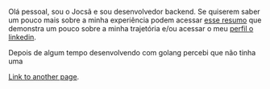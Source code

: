 Olá pessoal, sou o Jocsã e sou desenvolvedor backend. Se quiserem saber um pouco mais sobre a minha experiência podem acessar [esse resumo](./cover-letter.md) que demonstra um pouco sobre a minha trajetória e/ou acessar o meu [perfil o linkedin](https://www.linkedin.com/in/jocsa-kesley-oliveira/).

Depois de algum tempo desenvolvendo com golang percebi que não tinha uma 

[Link to another page](./teste.md).
